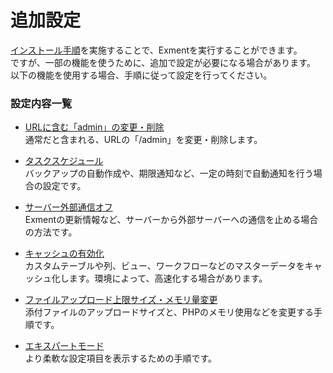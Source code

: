 # 追加設定
[インストール手順](/ja/quickstart.md)を実施することで、Exmentを実行することができます。  
ですが、一部の機能を使うために、追加で設定が必要になる場合があります。  
以下の機能を使用する場合、手順に従って設定を行ってください。  

### 設定内容一覧

- [URLに含む「admin」の変更・削除](/ja/additional_prefix)  
通常だと含まれる、URLの「/admin」を変更・削除します。

- [タスクスケジュール](/ja/additional_task_schedule)  
バックアップの自動作成や、期限通知など、一定の時刻で自動通知を行う場合の設定です。

- [サーバー外部通信オフ](/ja/additional_disable_outside_api)  
Exmentの更新情報など、サーバーから外部サーバーへの通信を止める場合の方法です。

- [キャッシュの有効化](/ja/additional_cache)  
カスタムテーブルや列、ビュー、ワークフローなどのマスターデータをキャッシュ化します。環境によって、高速化する場合があります。

- [ファイルアップロード上限サイズ・メモリ量変更](/ja/additional_php_ini)  
添付ファイルのアップロードサイズと、PHPのメモリ使用などを変更する手順です。

- [エキスパートモード](/ja/additional_expert)  
より柔軟な設定項目を表示するための手順です。